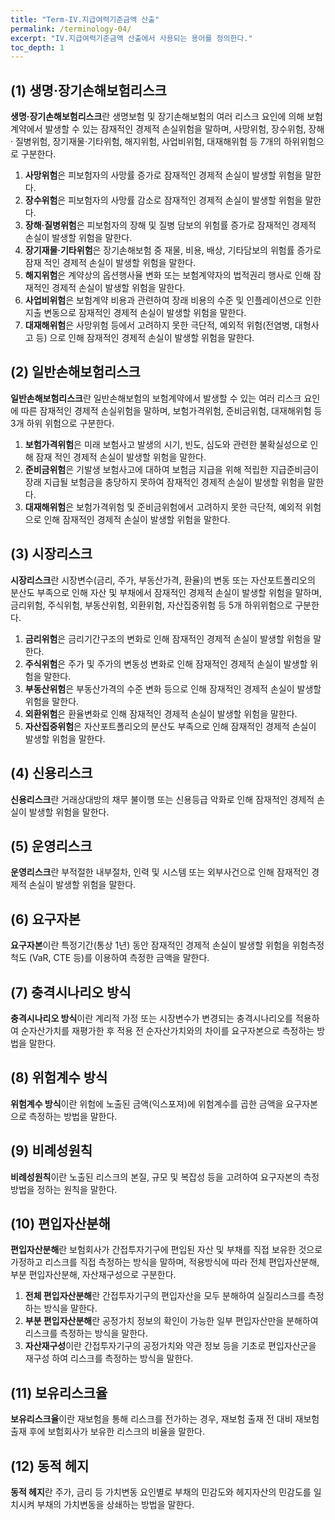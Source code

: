 ```yaml
---
title: "Term-IV.지급여력기준금액 산출"
permalink: /terminology-04/
excerpt: "IV.지급여력기준금액 산출에서 사용되는 용어를 정의한다."
toc_depth: 1
---
```


## (1) 생명·장기손해보험리스크

**생명·장기손해보험리스크**란 생명보험 및 장기손해보험의 여러 리스크 요인에 의해 보험 계약에서 발생할 수 있는 잠재적인 경제적 손실위험을 말하며, 사망위험, 장수위험, 장해· 질병위험, 장기재물·기타위험, 해지위험, 사업비위험, 대재해위험 등 7개의 하위위험으로 구분한다.
1. **사망위험**은 피보험자의 사망률 증가로 잠재적인 경제적 손실이 발생할 위험을 말한다.
2. **장수위험**은 피보험자의 사망률 감소로 잠재적인 경제적 손실이 발생할 위험을 말한다.
3. **장해·질병위험**은 피보험자의 장해 및 질병 담보의 위험률 증가로 잠재적인 경제적 손실이 발생할 위험을 말한다.
4. **장기재물·기타위험**은 장기손해보험 중 재물, 비용, 배상, 기타담보의 위험률 증가로 잠재 적인 경제적 손실이 발생할 위험을 말한다.
5. **해지위험**은 계약상의 옵션행사율 변화 또는 보험계약자의 법적권리 행사로 인해 잠재적인 경제적 손실이 발생할 위험을 말한다.
6. **사업비위험**은 보험계약 비용과 관련하여 장래 비용의 수준 및 인플레이션으로 인한 지출 변동으로 잠재적인 경제적 손실이 발생할 위험을 말한다.
7. **대재해위험**은 사망위험 등에서 고려하지 못한 극단적, 예외적 위험(전염병, 대형사고 등) 으로 인해 잠재적인 경제적 손실이 발생할 위험을 말한다.

## (2) 일반손해보험리스크
**일반손해보험리스크**란 일반손해보험의 보험계약에서 발생할 수 있는 여러 리스크 요인에 따른 잠재적인 경제적 손실위험을 말하며, 보험가격위험, 준비금위험, 대재해위험 등 3개 하위 위험으로 구분한다.
1. **보험가격위험**은 미래 보험사고 발생의 시기, 빈도, 심도와 관련한 불확실성으로 인해 잠재 적인 경제적 손실이 발생할 위험을 말한다.
2. **준비금위험**은 기발생 보험사고에 대하여 보험금 지급을 위해 적립한 지급준비금이 장래 지급될 보험금을 충당하지 못하여 잠재적인 경제적 손실이 발생할 위험을 말한다.
3. **대재해위험**은 보험가격위험 및 준비금위험에서 고려하지 못한 극단적, 예외적 위험으로 인해 잠재적인 경제적 손실이 발생할 위험을 말한다.

## (3) 시장리스크
**시장리스크**란 시장변수(금리, 주가, 부동산가격, 환율)의 변동 또는 자산포트폴리오의 분산도 부족으로 인해 자산 및 부채에서 잠재적인 경제적 손실이 발생할 위험을 말하며, 금리위험, 주식위험, 부동산위험, 외환위험, 자산집중위험 등 5개 하위위험으로 구분한다.
1. **금리위험**은 금리기간구조의 변화로 인해 잠재적인 경제적 손실이 발생할 위험을 말한다.
2. **주식위험**은 주가 및 주가의 변동성 변화로 인해 잠재적인 경제적 손실이 발생할 위험을 말한다.
3. **부동산위험**은 부동산가격의 수준 변화 등으로 인해 잠재적인 경제적 손실이 발생할 위험을 말한다.
4. **외환위험**은 환율변화로 인해 잠재적인 경제적 손실이 발생할 위험을 말한다.
5. **자산집중위험**은 자산포트폴리오의 분산도 부족으로 인해 잠재적인 경제적 손실이 발생할 위험을 말한다.

## (4) 신용리스크
**신용리스크**란 거래상대방의 채무 불이행 또는 신용등급 악화로 인해 잠재적인 경제적 손실이 발생할 위험을 말한다.
## (5) 운영리스크
**운영리스크**란 부적절한 내부절차, 인력 및 시스템 또는 외부사건으로 인해 잠재적인 경제적 손실이 발생할 위험을 말한다.
## (6) 요구자본
**요구자본**이란 특정기간(통상 1년) 동안 잠재적인 경제적 손실이 발생할 위험을 위험측정척도 (VaR, CTE 등)를 이용하여 측정한 금액을 말한다.
## (7) 충격시나리오 방식
**충격시나리오 방식**이란 계리적 가정 또는 시장변수가 변경되는 충격시나리오를 적용하여 순자산가치를 재평가한 후 적용 전 순자산가치와의 차이를 요구자본으로 측정하는 방법을 말한다.
## (8) 위험계수 방식
**위험계수 방식**이란 위험에 노출된 금액(익스포져)에 위험계수를 곱한 금액을 요구자본으로 측정하는 방법을 말한다.
## (9) 비례성원칙
**비례성원칙**이란 노출된 리스크의 본질, 규모 및 복잡성 등을 고려하여 요구자본의 측정방법을 정하는 원칙을 말한다.
## (10) 편입자산분해
**편입자산분해**란 보험회사가 간접투자기구에 편입된 자산 및 부채를 직접 보유한 것으로 가정하고 리스크를 직접 측정하는 방식을 말하며, 적용방식에 따라 전체 편입자산분해, 부분 편입자산분해, 자산재구성으로 구분한다.
1. **전체 편입자산분해**란 간접투자기구의 편입자산을 모두 분해하여 실질리스크를 측정하는 방식을 말한다.
2. **부분 편입자산분해**란 공정가치 정보의 확인이 가능한 일부 편입자산만을 분해하여 리스크를 측정하는 방식을 말한다.
3. **자산재구성**이란 간접투자기구의 공정가치와 약관 정보 등을 기초로 편입자산군을 재구성 하여 리스크를 측정하는 방식을 말한다.

## (11) 보유리스크율
**보유리스크율**이란 재보험을 통해 리스크를 전가하는 경우, 재보험 출재 전 대비 재보험 출재 후에 보험회사가 보유한 리스크의 비율을 말한다.
## (12) 동적 헤지
**동적 헤지**란 주가, 금리 등 가치변동 요인별로 부채의 민감도와 헤지자산의 민감도를 일치시켜 부채의 가치변동을 상쇄하는 방법을 말한다.
